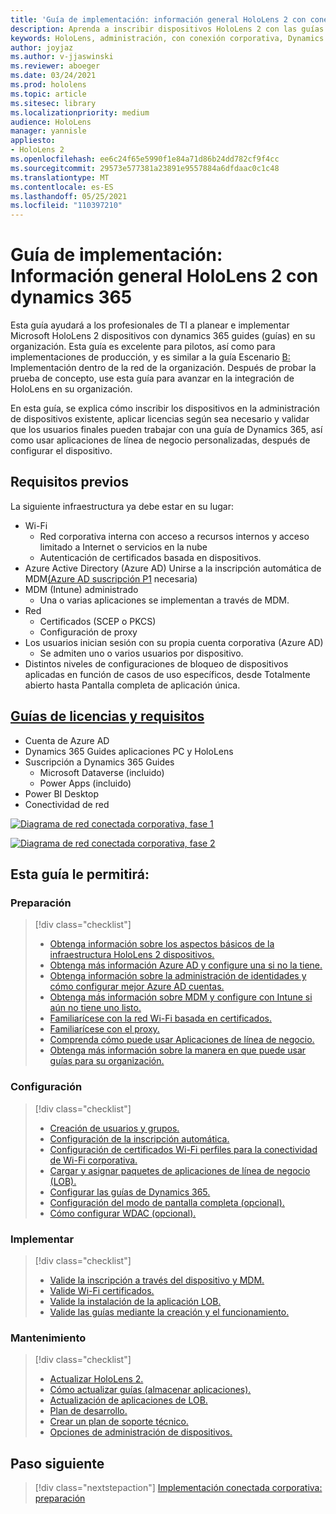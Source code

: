 ```yaml
---
title: 'Guía de implementación: información general HoloLens 2 con conexión corporativa con Las guías de Dynamics 365'
description: Aprenda a inscribir dispositivos HoloLens 2 con las guías de Dynamics 365 a través de una red conectada corporativa.
keywords: HoloLens, administración, con conexión corporativa, Dynamics 365 Guides, AAD, Azure AD, MDM, Mobile Administración de dispositivos
author: joyjaz
ms.author: v-jjaswinski
ms.reviewer: aboeger
ms.date: 03/24/2021
ms.prod: hololens
ms.topic: article
ms.sitesec: library
ms.localizationpriority: medium
audience: HoloLens
manager: yannisle
appliesto:
- HoloLens 2
ms.openlocfilehash: ee6c24f65e5990f1e84a71d86b24dd782cf9f4cc
ms.sourcegitcommit: 29573e577381a23891e9557884a6dfdaac0c1c48
ms.translationtype: MT
ms.contentlocale: es-ES
ms.lasthandoff: 05/25/2021
ms.locfileid: "110397210"
---
```

# <a name="deployment-guide---corporate-connected-hololens-2-with-dynamics-365-guides---overview"></a>Guía de implementación: Información general HoloLens 2 con dynamics 365

Esta guía ayudará a los profesionales de TI a planear e implementar Microsoft HoloLens 2 dispositivos con dynamics 365 guides (guías) en su organización. Esta guía es excelente para pilotos, así como para implementaciones de producción, y es similar a la guía Escenario [B:](https://docs.microsoft.com/hololens/common-scenarios#scenario-b-deploy-inside-your-organizations-network) Implementación dentro de la red de la organización. Después de probar la prueba de concepto, use esta guía para avanzar en la integración de HoloLens en su organización.

En esta guía, se explica cómo inscribir los dispositivos en la administración de dispositivos existente, aplicar licencias según sea necesario y validar que los usuarios finales pueden trabajar con una guía de Dynamics 365, así como usar aplicaciones de línea de negocio personalizadas, después de configurar el dispositivo. 

## <a name="prerequisites"></a>Requisitos previos

La siguiente infraestructura ya debe estar en su lugar:
- Wi-Fi
    - Red corporativa interna con acceso a recursos internos y acceso limitado a Internet o servicios en la nube
    - Autenticación de certificados basada en dispositivos.
- Azure Active Directory (Azure AD) Unirse a la inscripción automática de MDM[(Azure AD suscripción P1](https://docs.microsoft.com/azure/active-directory/fundamentals/active-directory-whatis) necesaria)
- MDM (Intune) administrado
    - Una o varias aplicaciones se implementan a través de MDM.
- Red 
    - Certificados (SCEP o PKCS)
    - Configuración de proxy
- Los usuarios inician sesión con su propia cuenta corporativa (Azure AD)
    - Se admiten uno o varios usuarios por dispositivo.
- Distintos niveles de configuraciones de bloqueo de dispositivos aplicadas en función de casos de uso específicos, desde Totalmente abierto hasta Pantalla completa de aplicación única.

## <a name="guides-licensing-and-requirements"></a>[Guías de licencias y requisitos](https://docs.microsoft.com/dynamics365/mixed-reality/guides/requirements#licensing-and-product-requirements)
- Cuenta de Azure AD
- Dynamics 365 Guides aplicaciones PC y HoloLens
- Suscripción a Dynamics 365 Guides
    - Microsoft Dataverse (incluido)
    - Power Apps (incluido)
- Power BI Desktop
- Conectividad de red

[![Diagrama de red conectada corporativa, fase 1 ](./images/deployment-guides-revised-scenario-b-01-1.png)](./images/deployment-guides-revised-scenario-b-01-1.png#lightbox)

[![Diagrama de red conectada corporativa, fase 2 ](./images/deployment-guides-revised-scenario-b-02-1.png)](./images/deployment-guides-revised-scenario-b-02-1.png#lightbox)

## <a name="in-this-guide-you-will"></a>Esta guía le permitirá:
### <a name="prepare"></a>Preparación
> [!div class="checklist"]
>- [Obtenga información sobre los aspectos básicos de la infraestructura HoloLens 2 dispositivos.](hololens2-corp-connected-prepare.md#infrastructure-essentials)
>- [Obtenga más información Azure AD y configure una si no la tiene.](hololens2-corp-connected-prepare.md#azure-active-directory)
>- [Obtenga información sobre la administración de identidades y cómo configurar mejor Azure AD cuentas.](hololens2-corp-connected-prepare.md#identity-management)
>- [Obtenga más información sobre MDM y configure con Intune si aún no tiene uno listo.](hololens2-corp-connected-prepare.md#mobile-device-management)
>- [Familiarícese con la red Wi-Fi basada en certificados.](hololens2-corp-connected-prepare.md#certificates)
>- [Familiarícese con el proxy.](hololens2-corp-connected-prepare.md#proxy)
>- [Comprenda cómo puede usar Aplicaciones de línea de negocio.](hololens2-corp-connected-prepare.md#line-of-business-apps)
>- [Obtenga más información sobre la manera en que puede usar guías para su organización.](hololens2-corp-connected-prepare.md#guides-playbook)
### <a name="configure"></a>Configuración
> [!div class="checklist"]
>- [Creación de usuarios y grupos.](hololens2-corp-connected-configure.md#azure-users-and-groups)
>- [Configuración de la inscripción automática.](hololens2-corp-connected-configure.md#auto-enrollment-on-hololens-2)
>- [Configuración de certificados Wi-Fi perfiles para la conectividad de Wi-Fi corporativa.](hololens2-corp-connected-configure.md#corporate-wi-fi-connectivity)
>- [Cargar y asignar paquetes de aplicaciones de línea de negocio (LOB).](hololens2-corp-connected-configure.md#app-deployment)
>- [Configurar las guías de Dynamics 365.](hololens2-corp-connected-configure.md#setup-guides-application-licenses-dataverse-and-authoring)
>- [Configuración del modo de pantalla completa (opcional).](hololens2-corp-connected-configure.md#optional-kiosk-mode)
>- [Cómo configurar WDAC (opcional).](hololens2-corp-connected-configure.md#optional-wdac)
### <a name="deploy"></a>Implementar
> [!div class="checklist"]
>-  [Valide la inscripción a través del dispositivo y MDM.](hololens2-corp-connected-deploy.md#enrollment-validation)
>-  [Valide Wi-Fi certificados.](hololens2-corp-connected-deploy.md#wi-fi-certificate-validation)
>-  [Valide la instalación de la aplicación LOB.](hololens2-corp-connected-deploy.md#validate-lob-app-install)
>-  [Valide las guías mediante la creación y el funcionamiento.](hololens2-corp-connected-deploy.md#validate-dynamics-365-guides)
### <a name="maintain"></a>Mantenimiento
> [!div class="checklist"]
>- [Actualizar HoloLens 2.](hololens2-corp-connected-maintain.md#update-hololens)
>- [Cómo actualizar guías (almacenar aplicaciones).](hololens2-corp-connected-maintain.md#how-to-update-dynamics-365-guides-and-other-store-apps)
>- [Actualización de aplicaciones de LOB.](hololens2-corp-connected-maintain.md#how-to-update-lob-apps) 
>- [Plan de desarrollo.](hololens2-corp-connected-maintain.md#development-plan) 
>- [Crear un plan de soporte técnico.](hololens2-corp-connected-maintain.md#support-plan)
>- [Opciones de administración de dispositivos.](hololens2-corp-connected-maintain.md#device-management)

## <a name="next-step"></a>Paso siguiente 
> [!div class="nextstepaction"]
> [Implementación conectada corporativa: preparación](hololens2-corp-connected-prepare.md)
